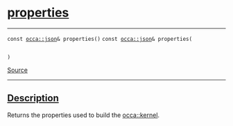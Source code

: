 
<h1 id="properties">
 <a href="#/api/kernel/properties" class="anchor">
   <span>properties</span>
  </a>
</h1>

<div class="signature">

<hr>

  <div class="definition-container">
    <div class="definition">
      <code class="desktop-only"><span class="token keyword">const</span> <a href="#/api/json/">occa::json</a>& properties()</code>
      <code class="mobile-only"><span class="token keyword">const</span> <a href="#/api/json/">occa::json</a>& properties(
    
)</code>
      <div class="flex-spacing"></div>
      <a href="https://github.com/libocca/occa/blob/d617b895/include/occa/core/kernel.hpp#L126" target="_blank">Source</a>
    </div>
    
  </div>

  <hr>
</div>


<h2 id="description">
 <a href="#/api/kernel/properties?id=description" class="anchor">
   <span>Description</span>
  </a>
</h2>

Returns the properties used to build the [occa::kernel](/api/kernel/).
